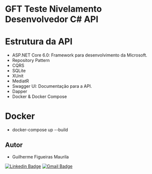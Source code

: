 # GFT Teste Nivelamento Desenvolvedor C# API

# Estrutura da API
- ASP.NET Core 6.0: Framework para desenvolvimento da Microsoft.
- Repository Pattern
- CQRS
- SQLite
- XUnit
- MediatR
- Swagger UI: Documentação para a API.
- Dapper
- Docker & Docker Compose

# Docker
- docker-compose up --build

## Autor

- Guilherme Figueiras Maurila
 
[![Linkedin Badge](https://img.shields.io/badge/-Guilherme_Figueiras_Maurila-blue?style=flat-square&logo=Linkedin&logoColor=white&link=https://www.linkedin.com/in/guilherme-maurila-58250026/)](https://www.linkedin.com/in/guilherme-maurila-58250026/)
[![Gmail Badge](https://img.shields.io/badge/-gfmaurila@gmail.com-c14438?style=flat-square&logo=Gmail&logoColor=white&link=mailto:gfmaurila@gmail.com)](mailto:gfmaurila@gmail.com)
